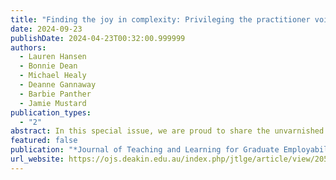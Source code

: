 ```yaml
---
title: "Finding the joy in complexity: Privileging the practitioner voice in graduate employability"
date: 2024-09-23
publishDate: 2024-04-23T00:32:00.999999
authors:
  - Lauren Hansen
  - Bonnie Dean
  - Michael Healy
  - Deanne Gannaway
  - Barbie Panther
  - Jamie Mustard
publication_types:
  - "2"
abstract: In this special issue, we are proud to share the unvarnished stories, practical strategies, and insightful provocations from the people who answer the phone when things go wrong on placement, who bear witness to another rejected application and fight for recognition of their contribution to teaching and learning. We have used the term graduate employability practitionerto reflect the diversity of roles contributing to student success in various ways. This term extends the practice beyond work-integrated and career development learning in the curriculum or the role of the career service. This term highlights the collective responsibility of all teaching and student support staff to help students recognise the capabilities they develop through their learning journey (Smith et al., 2018). Moreover, we have a collective obligation to elevate and celebrate quality practice.
featured: false
publication: "*Journal of Teaching and Learning for Graduate Employability*"
url_website: https://ojs.deakin.edu.au/index.php/jtlge/article/view/2056
---
```

